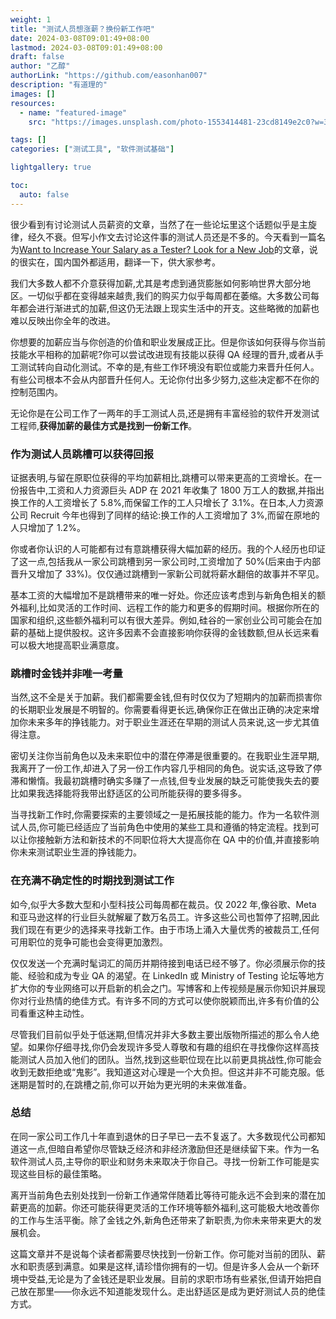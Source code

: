 ```yaml
---
weight: 1
title: "测试人员想涨薪？换份新工作吧"
date: 2024-03-08T09:01:49+08:00
lastmod: 2024-03-08T09:01:49+08:00
draft: false
author: "乙醇"
authorLink: "https://github.com/easonhan007"
description: "有道理的"
images: []
resources:
  - name: "featured-image"
    src: "https://images.unsplash.com/photo-1553414481-23cd8149e2c0?w=300"

tags: []
categories: ["测试工具", "软件测试基础"]

lightgallery: true

toc:
  auto: false
---
```


很少看到有讨论测试人员薪资的文章，当然了在一些论坛里这个话题似乎是主旋律，经久不衰。但写小作文去讨论这件事的测试人员还是不多的。今天看到一篇名为[Want to Increase Your Salary as a Tester? Look for a New Job](https://dev-tester.com/want-to-increase-your-salary-as-a-tester-look-for-a-new-job)的文章，说的很实在，国内国外都适用，翻译一下，供大家参考。

我们大多数人都不介意获得加薪,尤其是考虑到通货膨胀如何影响世界大部分地区。一切似乎都在变得越来越贵,我们的购买力似乎每周都在萎缩。大多数公司每年都会进行渐进式的加薪,但这仍无法跟上现实生活中的开支。这些略微的加薪也难以反映出你全年的改进。

你想要的加薪应当与你创造的价值和职业发展成正比。但是你该如何获得与你当前技能水平相称的加薪呢?你可以尝试改进现有技能以获得 QA 经理的晋升,或者从手工测试转向自动化测试。不幸的是,有些工作环境没有职位或能力来晋升任何人。有些公司根本不会从内部晋升任何人。无论你付出多少努力,这些决定都不在你的控制范围内。

无论你是在公司工作了一两年的手工测试人员,还是拥有丰富经验的软件开发测试工程师,**获得加薪的最佳方式是找到一份新工作**。

### 作为测试人员跳槽可以获得回报

证据表明,与留在原职位获得的平均加薪相比,跳槽可以带来更高的工资增长。在一份报告中,工资和人力资源巨头 ADP 在 2021 年收集了 1800 万工人的数据,并指出换工作的人工资增长了 5.8%,而保留工作的工人只增长了 3.1%。在日本,人力资源公司 Recruit 今年也得到了同样的结论:换工作的人工资增加了 3%,而留在原地的人只增加了 1.2%。

你或者你认识的人可能都有过有意跳槽获得大幅加薪的经历。我的个人经历也印证了这一点,包括我从一家公司跳槽到另一家公司时,工资增加了 50%(后来由于内部晋升又增加了 33%)。仅仅通过跳槽到一家新公司就将薪水翻倍的故事并不罕见。

基本工资的大幅增加不是跳槽带来的唯一好处。你还应该考虑到与新角色相关的额外福利,比如灵活的工作时间、远程工作的能力和更多的假期时间。根据你所在的国家和组织,这些额外福利可以有很大差异。例如,硅谷的一家创业公司可能会在加薪的基础上提供股权。这许多因素不会直接影响你获得的金钱数额,但从长远来看可以极大地提高职业满意度。

### 跳槽时金钱并非唯一考量

当然,这不全是关于加薪。我们都需要金钱,但有时仅仅为了短期内的加薪而损害你的长期职业发展是不明智的。你需要看得更长远,确保你正在做出正确的决定来增加你未来多年的挣钱能力。对于职业生涯还在早期的测试人员来说,这一步尤其值得注意。

密切关注你当前角色以及未来职位中的潜在停滞是很重要的。在我职业生涯早期,我离开了一份工作,却进入了另一份工作内容几乎相同的角色。说实话,这导致了停滞和懒惰。我最初跳槽时确实多赚了一点钱,但专业发展的缺乏可能使我失去的要比如果我选择能将我带出舒适区的公司所能获得的要多得多。

当寻找新工作时,你需要探索的主要领域之一是拓展技能的能力。作为一名软件测试人员,你可能已经适应了当前角色中使用的某些工具和遵循的特定流程。找到可以让你接触新方法和新技术的不同职位将大大提高你在 QA 中的价值,并直接影响你未来测试职业生涯的挣钱能力。

### 在充满不确定性的时期找到测试工作

如今,似乎大多数大型和小型科技公司每周都在裁员。仅 2022 年,像谷歌、Meta 和亚马逊这样的行业巨头就解雇了数万名员工。许多这些公司也暂停了招聘,因此我们现在有更少的选择来寻找新工作。由于市场上涌入大量优秀的被裁员工,任何可用职位的竞争可能也会变得更加激烈。

仅仅发送一个充满时髦词汇的简历并期待接到电话已经不够了。你必须展示你的技能、经验和成为专业 QA 的渴望。在 LinkedIn 或 Ministry of Testing 论坛等地方扩大你的专业网络可以开启新的机会之门。写博客和上传视频是展示你知识并展现你对行业热情的绝佳方式。有许多不同的方式可以使你脱颖而出,许多有价值的公司看重这种主动性。

尽管我们目前似乎处于低迷期,但情况并非大多数主要出版物所描述的那么令人绝望。如果你仔细寻找,你仍会发现许多受人尊敬和有趣的组织在寻找像你这样高技能测试人员加入他们的团队。当然,找到这些职位现在比以前更具挑战性,你可能会收到无数拒绝或“鬼影”。我知道这对心理是一个大负担。但这并非不可能克服。低迷期是暂时的,在跳槽之前,你可以开始为更光明的未来做准备。

### 总结

在同一家公司工作几十年直到退休的日子早已一去不复返了。大多数现代公司都知道这一点,但暗自希望你尽管缺乏经济和非经济激励但还是继续留下来。作为一名软件测试人员,主导你的职业和财务未来取决于你自己。寻找一份新工作可能是实现这些目标的最佳策略。

离开当前角色去别处找到一份新工作通常伴随着比等待可能永远不会到来的潜在加薪更高的加薪。你还可能获得更灵活的工作环境等额外福利,这可能极大地改善你的工作与生活平衡。除了金钱之外,新角色还带来了新职责,为你未来带来更大的发展机会。

这篇文章并不是说每个读者都需要尽快找到一份新工作。你可能对当前的团队、薪水和职责感到满意。如果是这样,请珍惜你拥有的一切。但是许多人会从一个新环境中受益,无论是为了金钱还是职业发展。目前的求职市场有些紧张,但请开始把自己放在那里——你永远不知道能发现什么。走出舒适区是成为更好测试人员的绝佳方式。

